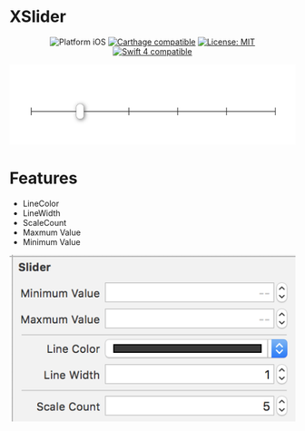 # XSlider
<p align="center">
<img src="https://img.shields.io/badge/platform-iOS-blue.svg?style=flat" alt="Platform iOS" />
<a href="https://github.com/Carthage/Carthage"><img src="https://img.shields.io/badge/Carthage-compatible-4BC51D.svg?style=flat" alt="Carthage compatible" /></a>
<a href="https://raw.githubusercontent.com/xmartlabs/Eureka/master/LICENSE"><img src="http://img.shields.io/badge/license-MIT-blue.svg?style=flat" alt="License: MIT" /></a>
<a href="https://developer.apple.com/swift"><img src="https://img.shields.io/badge/swift4-compatible-4BC51D.svg?style=flat" alt="Swift 4 compatible" /></a>
</p>

![](images/result.png)

# Features
- LineColor
- LineWidth
- ScaleCount
- Maxmum Value
- Minimum Value

![](images/features.png)

